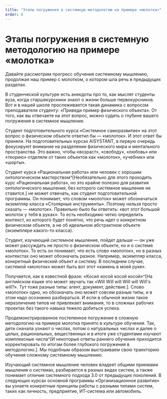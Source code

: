 ```yaml
---
title: "Этапы погружения в системную методологию на примере «молотка»"
order: 8
---
```


# Этапы погружения в системную методологию на примере «молотка»



Давайте рассмотрим прогресс обучения системному мышлению, продолжая наш пример с молотком, о котором шла речь в предыдущих разделах.

В студенческой культуре есть анекдоты про то, как мыслят студенты вуза, когда старшекурсники знают о жизни больше первокурсников. Вот и в нашей школе прослеживается такая динамика с вопросом преподавателя студенту: «Приведи пример физического объекта». От того, как вы отвечаете на этот вопрос, можно судить о глубине вашего погружения в системное мышление.

Студент подготовительного курса «Системное саморазвитие» на этот вопрос о физическом объекте ответил бы — «молоток». И этот ответ бы приняли. На подготовительных курсах AISYSTANT, в первую очередь фокусируют внимание на разделении физического мира и ментального пространства. Это важно, чтобы «возраст», «свободу», «любовь» или «теорию» отделяли от таких объектов как «молоток», «учебник» или «шорты».

Студент курса «Рациональная работа» или человек с хорошим онтологическом мастерством^[Необязательно для этого проходить курс «Рациональная работа», но это крайне полезно для развития онтологического мышления, без которого системное мышление не ставится.] не может отвечать, как студент подготовительной программы. Он понимает, что словом «молоток» может обозначаться экземпляр класса «Столярные инструменты». Поэтому нельзя просто сказать — «молоток». Правильно было бы ответить: «вот этот большой молоток у тебя в руках». То есть необходимо четко определить контекст, из которого будет понятно, что речь идет о конкретном физическом объекте, а не об идеальном абстрактном объекте (экземпляре какого-то класса).

Студент, изучающий системное мышление, пойдет дальше — он уже может рассуждать не просто о физическом объекте, но и о системе «молоток». То есть он понимает, что есть слово «молоток», но в разных контекстах оно может обозначать разное. Например, экземпляр класса, конкретный физический объект и систему. В последнем случае, системой «молоток» может быть вот этот «камень в моей руке».

Получается, как в известной фразе: «Косил косой косой косой»^[На английском языке это может звучать так «Will Will will Will will Will's will?». Тут тоже разные типы: агент, документ, действие.]. Слово «молоток» одно, но обозначать оно может совсем разные типы, и в этом надо осознанно разбираться. И если в обычной жизни такое неразличение типов не привлекает внимания, то в сложных рабочих проектах без такого навыка тяжело добиться успеха.

Продемонстрированное постепенное погружение в сложную методологию на примере молотка принято в культуре обучения. Так, дети сначала узнают о числах, потом о натуральных числах и далее о целых, рациональных, вещественных и в итоге уже студентами изучают комплексные числа^[И некоторые ответы раннего обучения приходится корректировать по итогам более глубокого погружения в методологию.]. Мы подобным образом выстраиваем свою траекторию обучения сложному системному мышлению.

Изучающий системное мышление человек владеет общими приемами мышления о системах, разбирается в разных видах систем, а также понимает отличие системного подхода 3.0 от предыдущих поколений. В следующих курсах основной программы «Организационное развитие» вы узнаете конкретные принципы работы с разными типами систем, таких как личность, предприятие, ИТ-система или автомобиль.

